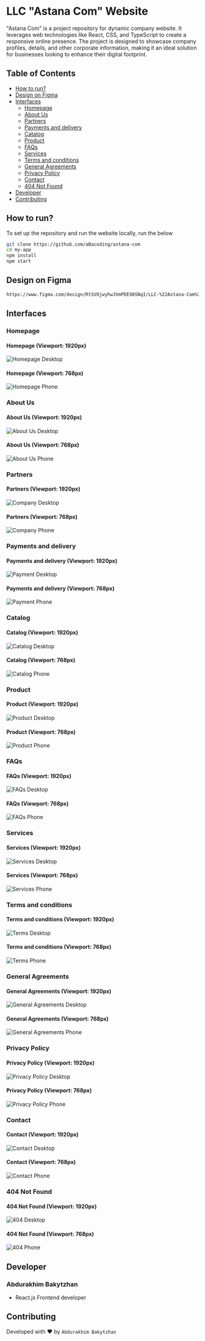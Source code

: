 # LLC "Astana Com" Website
"Astana Com" is a project repository for dynamic company website. It leverages web technologies like React, CSS, and TypeScript to create a responsive online presence. The project is designed to showcase company profiles, details, and other corporate information, making it an ideal solution for businesses looking to enhance their digital footprint.

## Table of Contents
- [How to run?](#how-to-run)
- [Design on Figma](#design-on-figma)
- [Interfaces](#interfaces)
  - [Homepage](#homepage)
  - [About Us](#about-us)
  - [Partners](#partners)
  - [Payments and delivery](#payments-and-delivery)
  - [Catalog](#catalog)
  - [Product](#product)
  - [FAQs](#faqs)
  - [Services](#services)
  - [Terms and conditions](#terms-and-conditions)
  - [General Agreements](#general-agreements)
  - [Privacy Policy](#privacy-policy)
  - [Contact](#contact)
  - [404 Not Found](#404-not-found)
- [Developer](#developer)
- [Contributing](#contributing)

## How to run?

To set up the repository and run the website locally, run the below
```bash
git clone https://github.com/aBacoding/astana-com
cd my-app
npm install
npm start
```
## Design on Figma

```bash
https://www.figma.com/design/RtSVOjwyhwJVmPDE98SNqI/LLC-%22Astana-Com%22-Company-Profile?node-id=0%3A1&t=hCI4DMSLUUY8cd5q-1
```
## Interfaces

### Homepage

#### Homepage (Viewport: 1920px)
![Homepage Desktop](https://github.com/aBacoding/astana-com/assets/97093590/199e0c1c-2887-4b12-89f0-3862b6ad1db1)

#### Homepage (Viewport: 768px)
![Homepage Phone](https://github.com/aBacoding/astana-com/assets/97093590/1a1b39e7-0afa-4ee1-9057-9494311d9161)

### About Us

#### About Us (Viewport: 1920px)
![About Us Desktop](https://github.com/aBacoding/astana-com/assets/97093590/d2c7a213-e125-46e4-bfca-99574eedfdbb)

#### About Us (Viewport: 768px)
![About Us Phone](https://github.com/aBacoding/astana-com/assets/97093590/3e86d99e-56c8-4741-92cf-0eecdf8c7b89)

### Partners

#### Partners (Viewport: 1920px)
![Company Desktop](https://github.com/aBacoding/astana-com/assets/97093590/4b1c319f-871a-474d-a207-a3297c6c0f9b)

#### Partners (Viewport: 768px)
![Company Phone](https://github.com/aBacoding/astana-com/assets/97093590/414405de-095f-4277-a921-53e474e8740d)

### Payments and delivery

#### Payments and delivery (Viewport: 1920px)
![Payment Desktop](https://github.com/aBacoding/astana-com/assets/97093590/a0c31702-fbbf-4285-b4d7-93d5f2c061ef)

#### Payments and delivery (Viewport: 768px)
![Payment Phone](https://github.com/aBacoding/astana-com/assets/97093590/f3d42b35-062f-4be3-9e54-d36213584e8f)

### Catalog

#### Catalog (Viewport: 1920px)
![Catalog Desktop](https://github.com/aBacoding/astana-com/assets/97093590/7af04c28-e452-49f2-85df-6ddfd46831f5)

#### Catalog (Viewport: 768px)
![Catalog Phone](https://github.com/aBacoding/astana-com/assets/97093590/513c9ef5-2d7b-4b47-ad33-006944acd56f)

### Product

#### Product (Viewport: 1920px)
![Product Desktop](https://github.com/aBacoding/astana-com/assets/97093590/3570d6c9-f76e-4bbd-8281-22e1789c2825)

#### Product (Viewport: 768px)
![Product Phone](https://github.com/aBacoding/astana-com/assets/97093590/457fcfae-0a50-4efc-be31-4e27562b3295)

### FAQs

#### FAQs (Viewport: 1920px)
![FAQs Desktop](https://github.com/aBacoding/astana-com/assets/97093590/6673274a-0503-4f0a-9cf8-cfede4d32524)

#### FAQs (Viewport: 768px)
![FAQs Phone](https://github.com/aBacoding/astana-com/assets/97093590/377bc758-eb78-41bb-b014-975f787f77e5)

### Services

#### Services (Viewport: 1920px)
![Services Desktop](https://github.com/aBacoding/astana-com/assets/97093590/3da0e8c3-d407-4fca-8e25-812410cd25bf)

#### Services (Viewport: 768px)
![Services Phone](https://github.com/aBacoding/astana-com/assets/97093590/ac83201c-4107-43e1-9a4a-49fd7dca778e)

### Terms and conditions

#### Terms and conditions (Viewport: 1920px)
![Terms Desktop](https://github.com/aBacoding/astana-com/assets/97093590/accdafe9-86a4-4d3e-8d21-7c0bc8513f20)

#### Terms and conditions (Viewport: 768px)
![Terms Phone](https://github.com/aBacoding/astana-com/assets/97093590/79b7f362-cc91-4281-8a83-4f3a1ff04a4e)

### General Agreements

#### General Agreements (Viewport: 1920px)
![General Agreements Desktop](https://github.com/aBacoding/astana-com/assets/97093590/7947fe9c-b8ad-4a74-a483-c17eef237782)

#### General Agreements (Viewport: 768px)
![General Agreements Phone](https://github.com/aBacoding/astana-com/assets/97093590/cf67074f-bbfa-4d27-8300-d3bfd5a82faf)

### Privacy Policy

#### Privacy Policy (Viewport: 1920px)
![Privacy Policy Desktop](https://github.com/aBacoding/astana-com/assets/97093590/a59d1f90-b577-49f2-87c6-8a4e17eb0c5c)

#### Privacy Policy (Viewport: 768px)
![Privacy Policy Phone](https://github.com/aBacoding/astana-com/assets/97093590/468beba3-89b0-4835-803e-04c18f928b17)

### Contact

#### Contact (Viewport: 1920px)
![Contact Desktop](https://github.com/aBacoding/astana-com/assets/97093590/197b7f35-df2c-4ebd-9956-e69cea8db654)

#### Contact (Viewport: 768px)
![Contact Phone](https://github.com/aBacoding/astana-com/assets/97093590/a4f0c43f-6c0a-40b7-9e41-81a79280607a)

### 404 Not Found

#### 404 Not Found (Viewport: 1920px)
![404 Desktop](https://github.com/aBacoding/astana-com/assets/97093590/97b27a30-781e-4f0e-b0ee-5e124a48e0b5)

#### 404 Not Found (Viewport: 768px)
![404 Phone](https://github.com/aBacoding/astana-com/assets/97093590/c6a10549-eda7-4683-8290-f1644332d53f)

## Developer

### Abdurakhim Bakytzhan
  - React.js Frontend developer

## Contributing

Developed with ❤️ by `Abdurakhim Bakytzhan`
